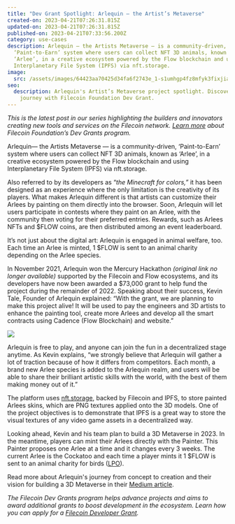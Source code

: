 ```yaml
---
title: "Dev Grant Spotlight: Arlequin — the Artist’s Metaverse"
created-on: 2023-04-21T07:26:31.815Z
updated-on: 2023-04-21T07:26:31.815Z
published-on: 2023-04-21T07:33:56.200Z
category: use-cases
description: Arlequin — the Artists Metaverse — is a community-driven,
  ‘Paint-to-Earn’ system where users can collect NFT 3D animals, known as
  ‘Arlee’, in a creative ecosystem powered by the Flow blockchain and using
  Interplanetary File System (IPFS) via nft.storage.
image:
  src: /assets/images/64423aa70425d34fa6f2743e_1-s1umhgp4fz8mfyk3fixjia.png
seo:
  description: Arlequin's Artist’s Metaverse project spotlight. Discover their
    journey with Filecoin Foundation Dev Grant.
---
```


_This is the latest post in our series highlighting the builders and innovators creating new tools and services on the Filecoin network. [Learn more](https://grants.filecoin.io/) about Filecoin Foundation’s Dev Grants program._

Arlequin— the Artists Metaverse — is a community-driven, ‘Paint-to-Earn’ system where users can collect NFT 3D animals, known as ‘Arlee’, in a creative ecosystem powered by the Flow blockchain and using Interplanetary File System (IPFS) via nft.storage.

Also referred to by its developers as “_the Minecraft for colors,”_ it has been designed as an experience where the only limitation is the creativity of its players. What makes Arlequin different is that artists can customize their Arlees by painting on them directly into the browser. Soon, Arlequin will let users participate in contests where they paint on an Arlee, with the community then voting for their preferred entries. Rewards, such as Arlees NFTs and $FLOW coins, are then distributed among an event leaderboard.

It’s not just about the digital art: Arlequin is engaged in animal welfare, too. Each time an Arlee is minted, 1 $FLOW is sent to an animal charity depending on the Arlee species.

In November 2021, Arlequin won the Mercury Hackathon _(original link no longer available)_ supported by the Filecoin and Flow ecosystems, and its developers have now been awarded a $73,000 grant to help fund the project during the remainder of 2022. Speaking about their success, Kevin Tale, Founder of Arlequin explained: “With the grant, we are planning to make this project alive! It will be used to pay the engineers and 3D artists to enhance the painting tool, create more Arlees and develop all the smart contracts using Cadence (Flow Blockchain) and website.”

![](/assets/images/643e68ab0688955a1029c7b7_1-cz75xlg5leu6pxrsdzdqqq.png)

Arlequin is free to play, and anyone can join the fun in a decentralized stage anytime. As Kevin explains, “we strongly believe that Arlequin will gather a lot of traction because of how it differs from competitors. Each month, a brand new Arlee species is added to the Arlequin realm, and users will be able to share their brilliant artistic skills with the world, with the best of them making money out of it.”

The platform uses [nft.storage](https://nft.storage/), backed by Filecoin and IPFS, to store painted Arlees skins, which are PNG textures applied onto the 3D models. One of the project objectives is to demonstrate that IPFS is a great way to store the visual textures of any video game assets in a decentralized way.

Looking ahead, Kevin and his team plan to build a 3D Metaverse in 2023. In the meantime, players can mint their Arlees directly with the Painter. This Painter proposes one Arlee at a time and it changes every 3 weeks. The current Arlee is the Cockatoo and each time a player mints it 1 $FLOW is sent to an animal charity for birds ([LPO](https://www.lpo.fr/)).

Read more about Arlequin's journey from concept to creation and their vision for building a 3D Metaverse in their [Medium article](https://medium.com/@arlequinnft/arlequin-the-minecraft-for-colors-30b5bd3bf58f).

_The Filecoin Dev Grants program helps advance projects and aims to award additional grants to boost development in the ecosystem. Learn how you can apply for a [Filecoin Developer Grant](https://github.com/filecoin-project/devgrants/blob/master/README.md)._
